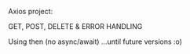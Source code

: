 Axios project:

GET, POST, DELETE & ERROR HANDLING

Using then (no async/await)
...until future versions :o)
